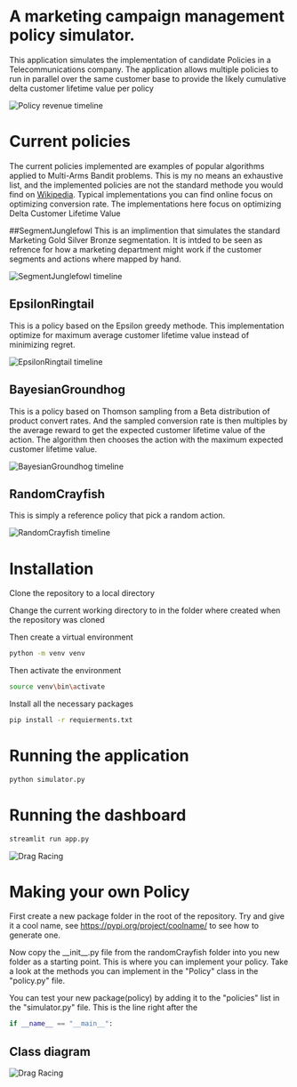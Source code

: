 # A marketing campaign management policy simulator.
This application simulates the implementation of candidate Policies in a Telecommunications company.
The application allows multiple policies to run in parallel over the same customer base to provide the likely 
cumulative delta customer lifetime value per policy

![Policy revenue timeline](test.png)

# Current policies
The current policies implemented are examples of popular algorithms applied to Multi-Arms Bandit problems. 
This is my no means an exhaustive list, and the implemented policies are not the standard methode you would find on [Wikipedia](https://en.wikipedia.org/wiki/Multi-armed_bandit). 
Typical implementations you can find online focus on optimizing conversion rate. 
The implementations here focus on optimizing Delta Customer Lifetime Value

##SegmentJunglefowl
This is an implimention that simulates the standard Marketing Gold Silver Bronze segmentation.
It is intded to be seen as refrence for how a marketing department might work if the customer segments and actions where mapped by hand.

![SegmentJunglefowl timeline](SegmentJunglefowl.png)

## EpsilonRingtail
This is a policy based on the Epsilon greedy methode.
This implementation optimize for maximum average customer lifetime value instead of minimizing regret.

![EpsilonRingtail timeline](EpsilonRingtail.png)

## BayesianGroundhog
This is a policy based on Thomson sampling from a Beta distribution of product convert rates.
And the sampled conversion rate is then multiples by the average reward to get the expected customer lifetime value of the action.
The algorithm then chooses the action with the maximum expected customer lifetime value.

![BayesianGroundhog timeline](BayesianGroundhog.png)

## RandomCrayfish
This is simply a reference policy that pick a random action.

![RandomCrayfish timeline](RandomCrayfish.png)

# Installation
Clone the repository to a local directory

Change the current working directory to in the folder where created when the repository was cloned

Then create a virtual environment
```bash
python -m venv venv
```
Then activate the environment
```bash
source venv\bin\activate
```
Install all the necessary packages
```bash
pip install -r requierments.txt
```

# Running the application
```bash
python simulator.py
```

# Running the dashboard
```bash
streamlit run app.py
```
![Drag Racing](dashboard_screenshot.png)

# Making your own Policy
First create a new package folder in the root of the repository. 
Try and give it a cool name, see https://pypi.org/project/coolname/ to see how to generate one.

Now copy the \_\_init\_\_.py file from the randomCrayfish folder into you new folder as a starting point.
This is where you can implement your policy.
Take a look at the methods you can implement in the "Policy" class in the  "policy.py" file.

You can test your new package(policy) by adding it to the "policies" list in the "simulator.py" file. 
This is the line right after the
```python
if __name__ == "__main__":
```

## Class diagram
![Drag Racing](class_diagram.svg)
